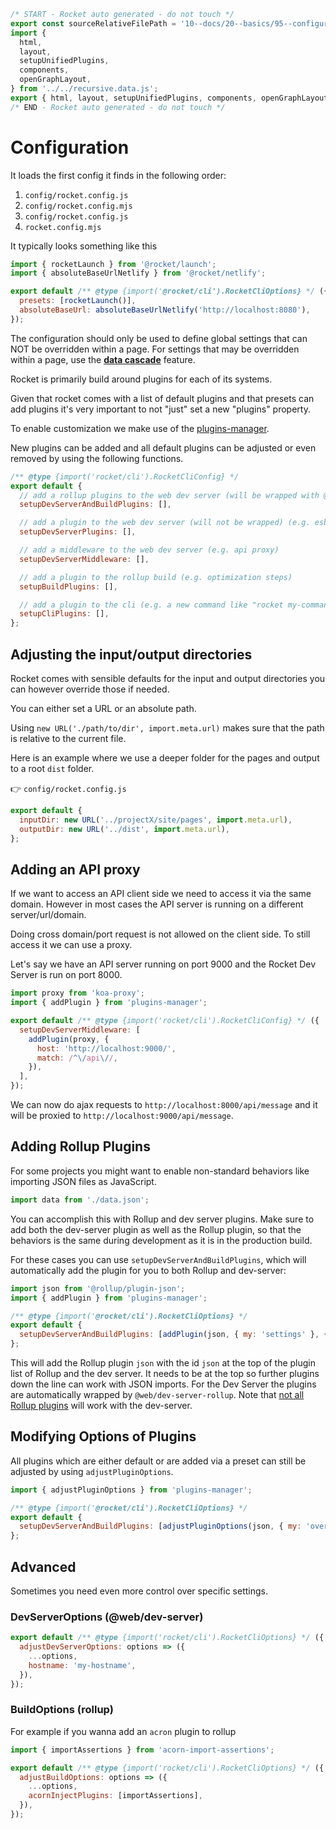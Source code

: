 ```js server
/* START - Rocket auto generated - do not touch */
export const sourceRelativeFilePath = '10--docs/20--basics/95--configuration.rocket.md';
import {
  html,
  layout,
  setupUnifiedPlugins,
  components,
  openGraphLayout,
} from '../../recursive.data.js';
export { html, layout, setupUnifiedPlugins, components, openGraphLayout };
/* END - Rocket auto generated - do not touch */
```

# Configuration

It loads the first config it finds in the following order:

1. `config/rocket.config.js`
2. `config/rocket.config.mjs`
3. `config/rocket.config.js`
4. `rocket.config.mjs`

It typically looks something like this

```js
import { rocketLaunch } from '@rocket/launch';
import { absoluteBaseUrlNetlify } from '@rocket/netlify';

export default /** @type {import('@rocket/cli').RocketCliOptions} */ ({
  presets: [rocketLaunch()],
  absoluteBaseUrl: absoluteBaseUrlNetlify('http://localhost:8080'),
});
```

<inline-notification>

The configuration should only be used to define global settings that can NOT be overridden within a page.
For settings that may be overridden within a page, use the [**data cascade**](./30--data-cascade.rocket.md) feature.

</inline-notification>

Rocket is primarily build around plugins for each of its systems.

Given that rocket comes with a list of default plugins and that presets can add plugins it's very important to not "just" set a new "plugins" property.

To enable customization we make use of the [plugins-manager](../../30--tools//10--plugins-manager/10--overview.rocket.md).

New plugins can be added and all default plugins can be adjusted or even removed by using the following functions.

```js
/** @type {import('rocket/cli').RocketCliConfig} */
export default {
  // add a rollup plugins to the web dev server (will be wrapped with @web/dev-server-rollup) AND the rollup build (e.g. enable json importing)
  setupDevServerAndBuildPlugins: [],

  // add a plugin to the web dev server (will not be wrapped) (e.g. esbuild for TypeScript)
  setupDevServerPlugins: [],

  // add a middleware to the web dev server (e.g. api proxy)
  setupDevServerMiddleware: [],

  // add a plugin to the rollup build (e.g. optimization steps)
  setupBuildPlugins: [],

  // add a plugin to the cli (e.g. a new command like "rocket my-command")
  setupCliPlugins: [],
};
```

## Adjusting the input/output directories

Rocket comes with sensible defaults for the input and output directories you can however override those if needed.

You can either set a URL or an absolute path.

<inline-notification>

Using `new URL('./path/to/dir', import.meta.url)` makes sure that the path is relative to the current file.

</inline-notification>

Here is an example where we use a deeper folder for the pages and output to a root `dist` folder.

👉 `config/rocket.config.js`

```js
export default {
  inputDir: new URL('../projectX/site/pages', import.meta.url),
  outputDir: new URL('../dist', import.meta.url),
};
```

## Adding an API proxy

If we want to access an API client side we need to access it via the same domain.
However in most cases the API server is running on a different server/url/domain.

Doing cross domain/port request is not allowed on the client side.
To still access it we can use a proxy.

Let's say we have an API server running on port 9000 and the Rocket Dev Server is run on port 8000.

```js
import proxy from 'koa-proxy';
import { addPlugin } from 'plugins-manager';

export default /** @type {import('rocket/cli').RocketCliConfig} */ ({
  setupDevServerMiddleware: [
    addPlugin(proxy, {
      host: 'http://localhost:9000/',
      match: /^\/api\//,
    }),
  ],
});
```

We can now do ajax requests to `http://localhost:8000/api/message` and it will be proxied to `http://localhost:9000/api/message`.

## Adding Rollup Plugins

For some projects you might want to enable non-standard behaviors like importing JSON files as JavaScript.

```js
import data from './data.json';
```

You can accomplish this with Rollup and dev server plugins. Make sure to add both the dev-server plugin as well as the Rollup plugin, so that the behaviors is the same during development as it is in the production build.

For these cases you can use `setupDevServerAndBuildPlugins`, which will automatically add the plugin for you to both Rollup and dev-server:

```js
import json from '@rollup/plugin-json';
import { addPlugin } from 'plugins-manager';

/** @type {import('@rocket/cli').RocketCliOptions} */
export default {
  setupDevServerAndBuildPlugins: [addPlugin(json, { my: 'settings' }, { location: 'top' })],
};
```

This will add the Rollup plugin `json` with the id `json` at the top of the plugin list of Rollup and the dev server. It needs to be at the top so further plugins down the line can work with JSON imports.
For the Dev Server the plugins are automatically wrapped by `@web/dev-server-rollup`. Note that [not all Rollup plugins](https://modern-web.dev/docs/dev-server/plugins/rollup/#compatibility-with-rollup-plugins) will work with the dev-server.

## Modifying Options of Plugins

All plugins which are either default or are added via a preset can still be adjusted by using `adjustPluginOptions`.

```js
import { adjustPluginOptions } from 'plugins-manager';

/** @type {import('@rocket/cli').RocketCliOptions} */
export default {
  setupDevServerAndBuildPlugins: [adjustPluginOptions(json, { my: 'overwrite settings' })],
};
```

## Advanced

Sometimes you need even more control over specific settings.

### DevServerOptions (@web/dev-server)

```js
export default /** @type {import('rocket/cli').RocketCliOptions} */ ({
  adjustDevServerOptions: options => ({
    ...options,
    hostname: 'my-hostname',
  }),
});
```

### BuildOptions (rollup)

For example if you wanna add an `acron` plugin to rollup

```js
import { importAssertions } from 'acorn-import-assertions';

export default /** @type {import('rocket/cli').RocketCliOptions} */ ({
  adjustBuildOptions: options => ({
    ...options,
    acornInjectPlugins: [importAssertions],
  }),
});
```
